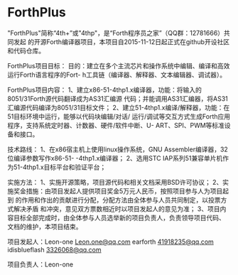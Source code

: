 # ForthPlus
"ForthPlus"简称“4th+”或"4thp"，是“Forth程序员之家”（QQ群：12781666）共同发起
的开源Forth编译器项目，本项目自2015-11-12日起正式在github开设社区和代码仓库。

ForthPlus项目目标：
目的：建立在多个主流芯片和操作系统中编辑、编译和高效运行Forth语言程序的Fort-
h工具链（编译器、解释器、文本编辑器、调试器）。

ForthPlus项目内容：
1、建立x86-51-4thp1.x编译器，功能：将输入的8051/31Forth源代码翻译成为AS31汇编源
代码；并能调用AS31汇编器，将AS31汇编源代码编译为8051/31目标文件；
2、建立51-4thp1.x编译/解释器，功能：在51目标环境中运行，能够以代码块编辑/对话/
运行/调试等交互方式生成Forth应用程序，支持系统定时器、计数器、硬件/软件中断、U-
ART、SPI、PWM等标准设备和接口。

技术路线：
1、在x86宿主机上使用linux操作系统，GNU Assembler编译器，32位编译参数写作x86-51-
-4thp1.x编译器；
2、选用STC IAP系列51兼容单片机作为51-4thp1.x目标平台和验证平台；

实施方法：
1、实施开源策略，项目源代码和相关文档采用BSD许可协议；
2、实施奖金措施：由项目发起人提供项目奖金5万元人民币，按照项目参与人为项目起到
的作用和作出的贡献进行分配，分配方法由全体参与人员共同制定，以投票方式解决矛盾
和冲突，意见双方票数相近时以项目发起人的意见为准；
3、项目内容目标全部完成时，由全体参与人员选举新的项目负责人，负责领导项目代码、
文档的维护，本项目结束。


项目发起人：Leon-one        Leon.one@qq.com
            earforth        41918235@qq.com
            idisblueflash   3326068@qq.com
            
项目负责人：Leon-one
